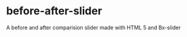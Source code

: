 before-after-slider
===================

A before and after comparision slider made with HTML 5 and Bx-slider
